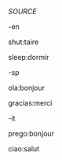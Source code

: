 *SOURCE*


-en

shut:taire

sleep:dormir

-sp

ola:bonjour

gracias:merci

-it

prego:bonjour

ciao:salut

